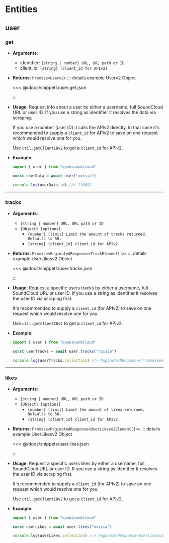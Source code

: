 # Entities

## user

### get

- **Arguments**:

  - identifier: `{string | number} URL, URL path or ID`
  - client_id: `{string} [client_id for APIv2]`

- **Returns**: `Promise<Userv2>`
  ::: details example Userv2 Object

  <<< @/docs/snippets/user.get.json

  :::

- **Usage**:
  Request info about a user by either a username, full SoundCloud URL or user ID.
  If you use a string as identifier it resolves the data via scraping.

  If you use a number (user ID) it calls the APIv2 directly. In that case it's recommended
  to supply a `client_id` for APIv2 to save on one request which would resolve one for you.

  Use `util.getClientIDv2` to get a `client_id` for APIv2.

- **Example**:

  ```ts
  import { user } from "opensoundcloud"

  const userData = await user("noisia")

  console.log(userData.id) //> 116681
  ```

---

### tracks

- **Arguments**:

  - `{string | number} URL, URL path or ID`
  - `{Object} [options]`
    - `{number} [limit] Limit the amount of tracks returned. Defaults to 50.`
    - `{string} [client_id] client_id for APIv2`

- **Returns**: `Promise<PaginatedResponse<TrackElement[]>>`
  ::: details example UserLikesv2 Object

  <<< @/docs/snippets/user.tracks.json

  :::

- **Usage**:
  Request a specific users tracks by either a username, full SoundCloud URL or user ID.
  If you use a string as identifier it resolves the user ID via scraping first.

  It's recommended to supply a `client_id` (for APIv2) to save on one request which would resolve one for you.

  Use `util.getClientIDv2` to get a `client_id` for APIv2.

- **Example**:

  ```ts
  import { user } from "opensoundcloud"

  const userTracks = await user.tracks("noisia")

  console.log(userTracks.collection) //> PaginatedResponse<TrackElement[]>
  ```


---

### likes

- **Arguments**:

  - `{string | number} URL, URL path or ID`
  - `{Object} [options]`
    - `{number} [limit] Limit the amount of likes returned. Defaults to 50.`
    - `{string} [client_id] client_id for APIv2`

- **Returns**: `Promise<PaginatedResponse<UserLikesv2Element[]>>`
  ::: details example UserLikesv2 Object

  <<< @/docs/snippets/user.likes.json

  :::

- **Usage**:
  Request a specific users likes by either a username, full SoundCloud URL or user ID.
  If you use a string as identifier it resolves the user ID via scraping first.

  It's recommended to supply a `client_id` (for APIv2) to save on one request which would resolve one for you.

  Use `util.getClientIDv2` to get a `client_id` for APIv2.

- **Example**:

  ```ts
  import { user } from "opensoundcloud"

  const userLikes = await user.likes("noisia")

  console.log(userLikes.collection) //> PaginatedResponse<UserLikesv2Element[]>
  ```
